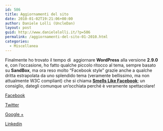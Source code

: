 ```yaml
---
id: 586
title: Aggiornamenti del sito
date: 2010-01-02T19:21:06+00:00
author: Daniele Lolli (UncleDan)
layout: post
guid: http://www.danielelolli.it/?p=586
permalink: /aggiornamenti-del-sito-01-2010.html
categories:
  - Miscellanea
---
```

Finalmente ho trovato il tempo di  aggiornare **WordPress** alla versione **2.9.0** e, con l&#8217;occasione, ho fatto qualche piccolo ritocco al tema, sempre basato su **SandBox**, ma ora reso molto &#8220;Facebook style&#8221; grazie anche a qualche dritta estrapolata da uno splendido tema (veramente bellissimo, ma non attualmente W3C compliant) che si chiama **<a href="http://nazieb.com/595/smells-like-facebook-2-4-1" target="_blank">Smells Like Facebook</a>**; un consiglio, dategli comunque un&#8217;occhiata perché è veramente spettacolare!

<div class="container_share">
  <a href="http://www.facebook.com/sharer.php?u=http://www.danielelolli.it/aggiornamenti-del-sito-01-2010.html&t=Aggiornamenti del sito" target="_blank" class="button_purab_share facebook"><span><i class="icon-facebook"></i></span>
  
  <p>
    Facebook
  </p></a> 
  
  <a href="http://twitter.com/share?url=http://www.danielelolli.it/aggiornamenti-del-sito-01-2010.html&text=Aggiornamenti del sito" target="_blank" class="button_purab_share twitter"><span><i class="icon-twitter"></i></span>
  
  <p>
    Twitter
  </p></a> 
  
  <a href="https://plus.google.com/share?url=http://www.danielelolli.it/aggiornamenti-del-sito-01-2010.html" target="_blank" class="button_purab_share google-plus"><span><i class="icon-google-plus"></i></span>
  
  <p>
    Google +
  </p></a> 
  
  <a href="http://www.linkedin.com/shareArticle?mini=true&url=http://www.danielelolli.it/aggiornamenti-del-sito-01-2010.html&title=Aggiornamenti del sito" target="_blank" class="button_purab_share linkedin"><span><i class="icon-linkedin"></i></span>
  
  <p>
    Linkedin
  </p></a>
</div>